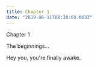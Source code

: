 ```yaml
---
title: Chapter 1
date: "2019-06-11T08:38:00.000Z"
---
```


Chapter 1
<!-- more -->

The beginnings...

Hey you, you're finally awake.
